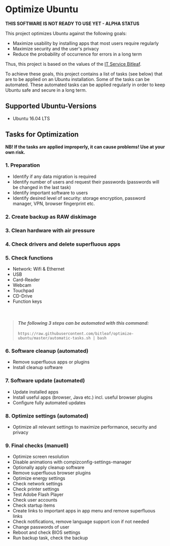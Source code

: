 # Optimize Ubuntu

**THIS SOFTWARE IS NOT READY TO USE YET - ALPHA STATUS**

This project optimizes Ubuntu against the following goals:

  - Maximize usability by installing apps that most users require regularly
  - Maximize security and the user's privacy
  - Reduce the probability of occurrence for errors in a long term
 
Thus, this project is based on the values of the [IT Service Bitleaf](https://www.bitleaf.de).

To achieve these goals, this project contains a list of tasks (see below) that are to be applied on an Ubuntu installation. Some of the tasks can be automated. These automated tasks can be applied regularly in order to keep Ubuntu safe and secure in a long term.


## Supported Ubuntu-Versions

  - Ubuntu 16.04 LTS

## Tasks for Optimization

**NB! If the tasks are applied improperly, it can cause problems! Use at your own risk.**


### 1. Preparation

- Identify if any data migration is required
- Identify number of users and request their passwords (passwords will be changed in the last task)
- Identify important software to users
- Identify desired level of security: storage encryption, password manager, VPN, browser fingerprint etc.


### 2. Create backup as RAW diskimage


### 3. Clean hardware with air pressure


### 4. Check drivers and delete superfluous apps


### 5. Check functions

- Network: Wifi & Ethernet
- USB
- Card-Reader
- Webcam
- Touchpad
- CD-Drive
- Function keys

</br>

> #### *The following 3 steps can be automated with this command:*
>  ```
>  https://raw.githubusercontent.com/bitleaf/optimize-ubuntu/master/automatic-tasks.sh | bash
>  ```


### 6. Software cleanup (automated)
- Remove superfluous apps or plugins
- Install cleanup software


### 7. Software update (automated)

- Update installed apps
- Install useful apps (browser, Java etc.) incl. useful browser plugins
- Configure fully automated updates


### 8. Optimize settings (automated)

- Optimize all relevant settings to maximize performance, security and privacy


### 9. Final checks (manuell)

- Optimize screen resolution
- Disable animations with compizconfig-settings-manager
- Optionally apply cleanup software
- Remove superfluous browser plugins
- Optimize energy settings
- Check network settings
- Check printer settings
- Test Adobe Flash Player
- Check user accounts
- Check startup items
- Create links to important apps in app menu and remove superfluous links
- Check notifications, remove language support icon if not needed
- Change passwords of user
- Reboot and check BIOS settings
- Run backup task, check the backup
